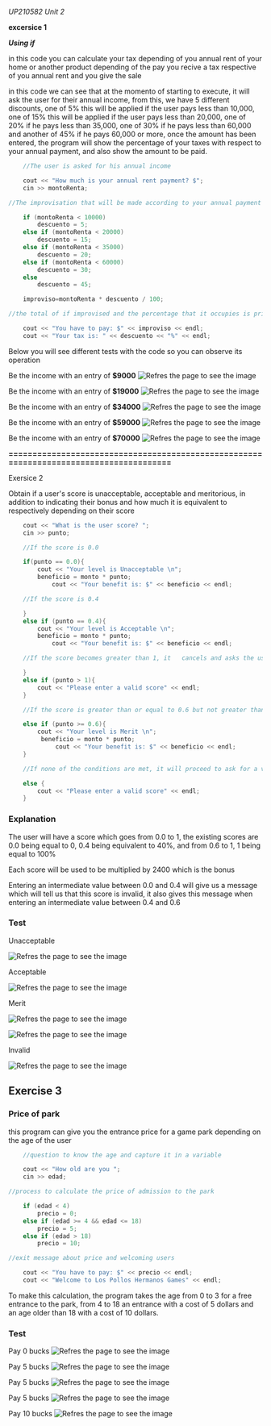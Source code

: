 *UP210582 Unit 2*

**excersice 1**

***Using if***

in this code you can calculate your tax depending of you annual rent of your home or another product depending of the pay you recive a tax respective of you annual rent and you give the sale 

in this code we can see that at the momento of starting to execute, it will ask the user for their annual income, from this, we have 5 different discounts, one of 5% this will be applied if the user pays less than 10,000, one of 15% this will be applied if the user pays less than 20,000, one of 20% if he pays less than 35,000, one of 30% if he pays less than 60,000 and another of 45% if he pays 60,000 or more, once the amount has been entered, the program will show the percentage of your taxes with respect to your annual payment, and also show the amount to be paid.

```c++
    //The user is asked for his annual income

    cout << "How much is your annual rent payment? $";
    cin >> montoRenta;

//The improvisation that will be made according to your annual payment is calculated

    if (montoRenta < 10000)
        descuento = 5;  
    else if (montoRenta < 20000)
        descuento = 15;
    else if (montoRenta < 35000)
        descuento = 20;
    else if (montoRenta < 60000)
        descuento = 30;
    else 
        descuento = 45;

    improviso=montoRenta * descuento / 100;

//the total of if improvised and the percentage that it occupies is printed

    cout << "You have to pay: $" << improviso << endl;
    cout << "Your tax is: " << descuento << "%" << endl;
```


Below you will see different tests with the code so you can observe its operation

Be the income with an entry of **$9000**
![Refres the page to see the image](https://github.com/UP210582/UP210582_CPP/blob/main/Imagenes/Prueba1.png)

Be the income with an entry of **$19000**
![Refres the page to see the image](https://github.com/UP210582/UP210582_CPP/blob/main/Imagenes/Prueba2.png)

Be the income with an entry of **$34000**
![Refres the page to see the image](https://github.com/UP210582/UP210582_CPP/blob/main/Imagenes/Prueba3.png)

Be the income with an entry of **$59000**
![Refres the page to see the image](https://github.com/UP210582/UP210582_CPP/blob/main/Imagenes/Prueba4.png)

Be the income with an entry of **$70000**
![Refres the page to see the image](https://github.com/UP210582/UP210582_CPP/blob/main/Imagenes/Prueba5.png)

**=======================================================================================**

Exersice 2

Obtain if a user's score is unacceptable, acceptable and meritorious, in addition to indicating their bonus and how much it is equivalent to respectively depending on their score

```c++
    cout << "What is the user score? ";
    cin >> punto;

    //If the score is 0.0

    if(punto == 0.0){
        cout << "Your level is Unacceptable \n";
        beneficio = monto * punto;
            cout << "Your benefit is: $" << beneficio << endl;

    //If the score is 0.4

    }
    else if (punto == 0.4){
        cout << "Your level is Acceptable \n";
        beneficio = monto * punto;
            cout << "Your benefit is: $" << beneficio << endl;

    //If the score becomes greater than 1, it   cancels and asks the user to enter a valid score.

    }
    else if (punto > 1){
        cout << "Please enter a valid score" << endl;
    }

    //If the score is greater than or equal to 0.6 but not greater than 1

    else if (punto >= 0.6){
        cout << "Your level is Merit \n";
         beneficio = monto * punto;
             cout << "Your benefit is: $" << beneficio << endl;
    }

    //If none of the conditions are met, it will proceed to ask for a valid score

    else {
        cout << "Please enter a valid score" << endl;
    } 
```

### Explanation

The user will have a score which goes from 0.0 to 1, the existing scores are 0.0 being equal to 0, 0.4 being equivalent to 40%, and from 0.6 to 1, 1 being equal to 100%

Each score will be used to be multiplied by 2400 which is the bonus

Entering an intermediate value between 0.0 and 0.4 will give us a message which will tell us that this score is invalid, it also gives this message when entering an intermediate value between 0.4 and 0.6

### Test

Unacceptable

![Refres the page to see the image](https://github.com/UP210582/UP210582_CPP/blob/main/Imagenes/Unacceptable.png)

Acceptable

![Refres the page to see the image](https://github.com/UP210582/UP210582_CPP/blob/main/Imagenes/Acceptable4.png)

Merit

![Refres the page to see the image](https://github.com/UP210582/UP210582_CPP/blob/main/Imagenes/Merit6.png)


![Refres the page to see the image](https://github.com/UP210582/UP210582_CPP/blob/main/Imagenes/Merit1.png)

Invalid

![Refres the page to see the image](https://github.com/UP210582/UP210582_CPP/blob/main/Imagenes/Invalid.png)


## Exercise 3

### Price of park

this program can give you the entrance price for a game park depending on the age of the user

```c++
    //question to know the age and capture it in a variable

    cout << "How old are you ";
    cin >> edad;

//process to calculate the price of admission to the park

    if (edad < 4)
        precio = 0;  
    else if (edad >= 4 && edad <= 18)
        precio = 5;
    else if (edad > 18)
        precio = 10;

//exit message about price and welcoming users

    cout << "You have to pay: $" << precio << endl;
    cout << "Welcome to Los Pollos Hermanos Games" << endl;

```

To make this calculation, the program takes the age from 0 to 3 for a free entrance to the park, from 4 to 18 an entrance with a cost of 5 dollars and an age older than 18 with a cost of 10 dollars.

### Test

Pay 0 bucks
![Refres the page to see the image](https://github.com/UP210582/UP210582_CPP/blob/main/Imagenes/Edad5.png)

Pay 5 bucks
![Refres the page to see the image](https://github.com/UP210582/UP210582_CPP/blob/main/Imagenes/Edad1.png)

Pay 5 bucks
![Refres the page to see the image](https://github.com/UP210582/UP210582_CPP/blob/main/Imagenes/Edad2.png)

Pay 5 bucks
![Refres the page to see the image](https://github.com/UP210582/UP210582_CPP/blob/main/Imagenes/Edad3.png)

Pay 10 bucks
![Refres the page to see the image](https://github.com/UP210582/UP210582_CPP/blob/main/Imagenes/Edad4.png)

